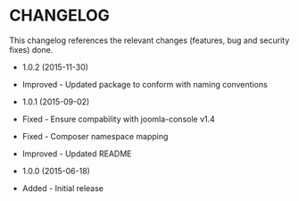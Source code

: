 CHANGELOG
=========

This changelog references the relevant changes (features, bug and security fixes) done.

* 1.0.2 (2015-11-30)
 * Improved - Updated package to conform with naming conventions 

* 1.0.1 (2015-09-02)
 * Fixed - Ensure compability with joomla-console v1.4
 * Fixed - Composer namespace mapping
 * Improved - Updated README

* 1.0.0 (2015-06-18)
 * Added - Initial release
